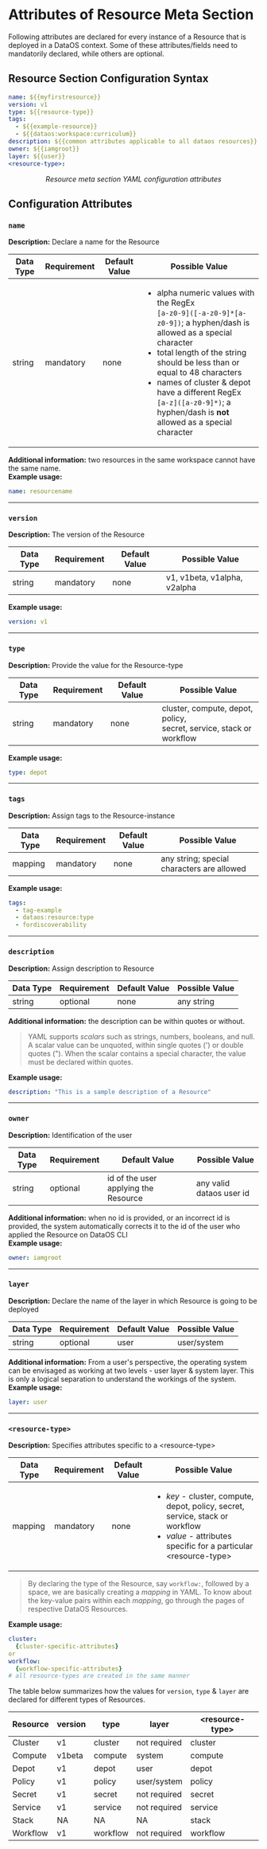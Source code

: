 # Attributes of Resource Meta Section

Following attributes are declared for every instance of a Resource that is deployed in a DataOS context. Some of these attributes/fields need to mandatorily declared, while others are optional.

## Resource Section Configuration Syntax

```yaml
name: ${{myfirstresource}}
version: v1
type: ${{resource-type}}
tags:
  - ${{example-resource}}
  - ${{dataos:workspace:curriculum}}
description: ${{common attributes applicable to all dataos resources}}
owner: ${{iamgroot}}
layer: ${{user}}
<resource-type>:
```

<center><i>Resource meta section YAML configuration attributes</i></center>

## Configuration Attributes

### **`name`**

**Description:** Declare a name for the Resource<br>

| **Data Type**    | **Requirement** | **Default Value** | **Possible Value** |
|------------------|-----------------|-------------------|-------------------|
| string          | mandatory       | none              |   <ul><li>alpha numeric values with the RegEx <br>`[a-z0-9]([-a-z0-9]*[a-z0-9])`; a hyphen/dash is allowed as a special character</li>  <li>total length of the string should be less than or equal to 48 characters</li>  <li>names of cluster & depot have a different RegEx <br>`[a-z]([a-z0-9]*)`; a hyphen/dash is **not** allowed as a special character</li>      |

**Additional information:** two resources in the same workspace cannot have the same name.<br>
**Example usage:**
```yaml
name: resourcename
```

---

### **`version`**

**Description:** The version of the Resource <br>

| **Data Type**    | **Requirement** | **Default Value** | **Possible Value** |
|------------------|-----------------|-------------------|-------------------|
| string          | mandatory       | none              | v1, v1beta, v1alpha, v2alpha              |

**Example usage:**
```yaml
version: v1
```

---
### **`type`**

**Description:** Provide the value for the Resource-type <br>

| **Data Type**    | **Requirement** | **Default Value** | **Possible Value** |
|------------------|-----------------|-------------------|-------------------|
| string          | mandatory       | none              | cluster, compute, depot, policy,<br> secret, service, stack or workflow              |

**Example usage:**
```yaml
type: depot
```
---
### **`tags`**

**Description:** Assign tags to the Resource-instance <br>

| **Data Type**    | **Requirement** | **Default Value** | **Possible Value** |
|------------------|-----------------|-------------------|-------------------|
| mapping          | mandatory       | none              | any string; special characters are allowed  |

**Example usage:**
```yaml
tags: 
  - tag-example
  - dataos:resource:type
  - fordiscoverability
```
---

### **`description`**

**Description:** Assign description to Resource<br>

| **Data Type**    | **Requirement** | **Default Value** | **Possible Value** |
|------------------|-----------------|-------------------|-------------------|
| string          | optional       | none              | any string  |

**Additional information:** the description can be within quotes or without.<br>
> YAML supports *scalars* such as strings, numbers, booleans, and null. A scalar value can be unquoted, within single quotes (') or double quotes ("). When the scalar contains a special character, the value must be declared within quotes.

**Example usage:**
```yaml
description: "This is a sample description of a Resource"  
```

---

### **`owner`**

**Description:** Identification of the user <br>

| **Data Type**    | **Requirement** | **Default Value** | **Possible Value** |
|------------------|-----------------|-------------------|-------------------|
| string          | optional       | id of the user applying the Resource              | any valid dataos user id  |

**Additional information:** when no id is provided, or an incorrect id is provided, the system automatically corrects it to the id of the user who applied the Resource on DataOS CLI<br>
**Example usage:**
```yaml
owner: iamgroot
```

---

### **`layer`**

**Description:** Declare the name of the layer in which Resource is going to be deployed <br>

| **Data Type**    | **Requirement** | **Default Value** | **Possible Value** |
|------------------|-----------------|-------------------|-------------------|
| string          | optional       | user             | user/system  |

**Additional information:** 
From a user's perspective, the operating system can be envisaged as working at two levels - user layer & system layer. This is only a logical separation to understand the workings of the system. <br>
**Example usage:** 
```yaml
layer: user
```
---

### **`<resource-type>`**

**Description:** Specifies attributes specific to a \<resource-type\> <br>

| **Data Type**    | **Requirement** | **Default Value** | **Possible Value** |
|------------------|-----------------|-------------------|-------------------|
| mapping          | mandatory       | none             | <ul><li><i>key</i> - cluster, compute, depot, policy, secret, service, stack or workflow</li><li><i>value</i> - attributes specific for a particular \<resource-type\></li></ul>  |

> By declaring the type of the Resource, say `workflow:`, followed by a space, we are basically creating a *mapping* in YAML.
> To know about the key-value pairs within each *mapping*, go through the pages of respective DataOS Resources. 

**Example usage:**
```yaml
cluster:
  {cluster-specific-attributes}
or
workflow:
  {workflow-specific-attributes}
# all resource-types are created in the same manner
```

The table below summarizes how the values for `version`, `type` & `layer` are declared for different types of Resources.



| Resource | version | type | layer | <resource-type\> |
| --- | --- | --- | --- | --- |
| Cluster | v1 | cluster | not required | cluster |
| Compute | v1beta | compute | system | compute |
| Depot | v1 | depot | user | depot |
| Policy | v1 | policy | user/system | policy |
| Secret | v1 | secret | not required | secret |
| Service | v1 | service | not required | service |
| Stack | NA | NA | NA | stack |
| Workflow | v1 | workflow | not required | workflow |


